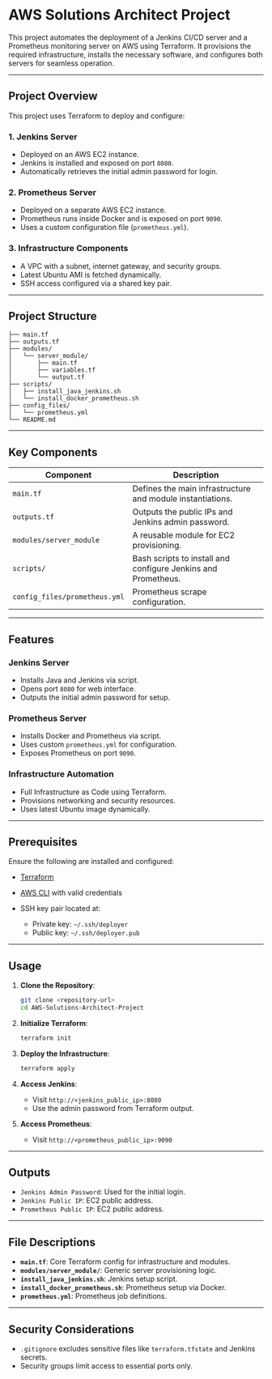 # AWS Solutions Architect Project

This project automates the deployment of a Jenkins CI/CD server and a Prometheus monitoring server on AWS using Terraform. It provisions the required infrastructure, installs the necessary software, and configures both servers for seamless operation.

---

## Project Overview

This project uses Terraform to deploy and configure:

### 1. Jenkins Server
- Deployed on an AWS EC2 instance.
- Jenkins is installed and exposed on port `8080`.
- Automatically retrieves the initial admin password for login.

### 2. Prometheus Server
- Deployed on a separate AWS EC2 instance.
- Prometheus runs inside Docker and is exposed on port `9090`.
- Uses a custom configuration file (`prometheus.yml`).

### 3. Infrastructure Components
- A VPC with a subnet, internet gateway, and security groups.
- Latest Ubuntu AMI is fetched dynamically.
- SSH access configured via a shared key pair.

---

## Project Structure

```plaintext
├── main.tf
├── outputs.tf
├── modules/
│   └── server_module/
│       ├── main.tf
│       ├── variables.tf
│       └── output.tf
├── scripts/
│   ├── install_java_jenkins.sh
│   └── install_docker_prometheus.sh
├── config_files/
│   └── prometheus.yml
└── README.md
```

---

## Key Components

| Component                     | Description                                                   |
| ----------------------------- | ------------------------------------------------------------- |
| `main.tf`                     | Defines the main infrastructure and module instantiations.    |
| `outputs.tf`                  | Outputs the public IPs and Jenkins admin password.            |
| `modules/server_module`       | A reusable module for EC2 provisioning.                       |
| `scripts/`                    | Bash scripts to install and configure Jenkins and Prometheus. |
| `config_files/prometheus.yml` | Prometheus scrape configuration.                              |

---

## Features

### Jenkins Server

* Installs Java and Jenkins via script.
* Opens port `8080` for web interface.
* Outputs the initial admin password for setup.

### Prometheus Server

* Installs Docker and Prometheus via script.
* Uses custom `prometheus.yml` for configuration.
* Exposes Prometheus on port `9090`.

### Infrastructure Automation

* Full Infrastructure as Code using Terraform.
* Provisions networking and security resources.
* Uses latest Ubuntu image dynamically.

---

## Prerequisites

Ensure the following are installed and configured:

* [Terraform](https://developer.hashicorp.com/terraform/downloads)
* [AWS CLI](https://docs.aws.amazon.com/cli/latest/userguide/getting-started-install.html) with valid credentials
* SSH key pair located at:

  * Private key: `~/.ssh/deployer`
  * Public key: `~/.ssh/deployer.pub`

---

## Usage

1. **Clone the Repository**:

   ```bash
   git clone <repository-url>
   cd AWS-Solutions-Architect-Project
   ```

2. **Initialize Terraform**:

   ```bash
   terraform init
   ```

3. **Deploy the Infrastructure**:

   ```bash
   terraform apply
   ```

4. **Access Jenkins**:

   * Visit `http://<jenkins_public_ip>:8080`
   * Use the admin password from Terraform output.

5. **Access Prometheus**:

   * Visit `http://<prometheus_public_ip>:9090`

---

## Outputs

* `Jenkins Admin Password`: Used for the initial login.
* `Jenkins Public IP`: EC2 public address.
* `Prometheus Public IP`: EC2 public address.

---

## File Descriptions

* **`main.tf`**: Core Terraform config for infrastructure and modules.
* **`modules/server_module/`**: Generic server provisioning logic.
* **`install_java_jenkins.sh`**: Jenkins setup script.
* **`install_docker_prometheus.sh`**: Prometheus setup via Docker.
* **`prometheus.yml`**: Prometheus job definitions.

---

## Security Considerations

* `.gitignore` excludes sensitive files like `terraform.tfstate` and Jenkins secrets.
* Security groups limit access to essential ports only.